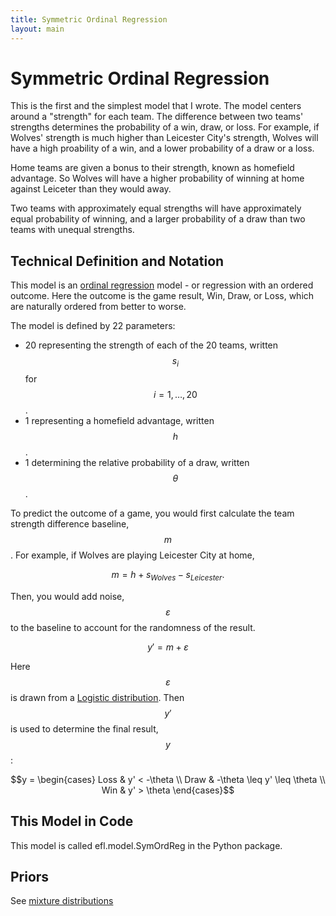 ```yaml
---
title: Symmetric Ordinal Regression
layout: main
---
```


# Symmetric Ordinal Regression

This is the first and the simplest model that I wrote. The model centers around
a "strength" for each team. The difference between two teams' strengths
determines the probability of a win, draw, or loss. For example, if Wolves'
strength is much higher than Leicester City's strength, Wolves will have a high
proability of a win, and a lower probability of a draw or a loss.

Home teams are given a bonus to their strength, known as homefield advantage.
So Wolves will have a higher probability of winning at home against Leiceter
than they would away.

Two teams with approximately equal strengths will have approximately equal
probability of winning, and a larger probability of a draw than two teams with
unequal strengths.

## Technical Definition and Notation

This model is an 
[ordinal regression](https://en.wikipedia.org/wiki/Ordinal_regression) model - 
or regression with an ordered outcome. Here the outcome is the game result,
Win, Draw, or Loss, which are naturally ordered from better to worse.

The model is defined by 22 parameters: 
* 20 representing the strength of each of the 20 teams, written
$$s_i$$ for $$i=1,\dots,20$$.
* 1 representing a homefield advantage, written $$h$$.
* 1 determining the relative probability of a draw, written $$\theta$$.

To predict the outcome of a game, you would first calculate the team strength
difference baseline, $$m$$. For example, if Wolves are playing Leicester City
at home,

$$m = h + s_{Wolves} - s_{Leicester}.$$

Then, you would add noise, $$\varepsilon$$ to the baseline to account for the
randomness of the result.

$$y' = m + \varepsilon$$

Here $$\varepsilon$$ is drawn from a 
[Logistic distribution](https://en.wikipedia.org/wiki/Logistic_distribution).
Then $$y'$$ is used to determine the final result, $$y$$:

$$y = \begin{cases}
Loss & y' < -\theta \\
Draw & -\theta \leq y' \leq \theta \\
Win & y' > \theta
\end{cases}$$

## This Model in Code

This model is called efl.model.SymOrdReg in the Python package.

## Priors

See [mixture distributions](../appendix/mixture.html)
